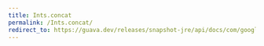 ```yaml
---
title: Ints.concat
permalink: /Ints.concat/
redirect_to: https://guava.dev/releases/snapshot-jre/api/docs/com/google/common/primitives/Ints.html#concat-int:A...-
---
```

